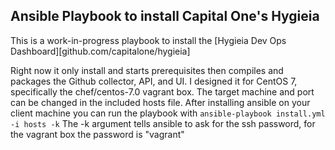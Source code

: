 ## Ansible Playbook to install Capital One's Hygieia

This is a work-in-progress playbook to install the [Hygieia Dev Ops Dashboard][github.com/capitalone/hygieia]

Right now it only install and starts prerequisites then compiles and packages the Github collector, API, and UI.
I designed it for CentOS 7, specifically the chef/centos-7.0 vagrant box.
The target machine and port can be changed in the included hosts file.
After installing ansible on your client machine you can run the playbook with
```ansible-playbook install.yml -i hosts -k```
The -k argument tells ansible to ask for the ssh password, for the vagrant box the password is "vagrant"